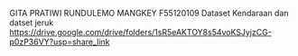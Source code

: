 GITA PRATIWI RUNDULEMO MANGKEY
F55120109
Dataset Kendaraan dan datset jeruk
https://drive.google.com/drive/folders/1sR5eAKTOY8s54voKSJyjzCG-p0zP36VY?usp=share_link
